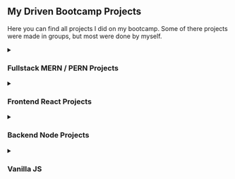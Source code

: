 
<div>
    <h2>My Driven Bootcamp Projects</h2>
    <p>Here you can find all projects I did on my bootcamp. Some of there projects were made in groups, but most were done by myself.</p>
</div>

<div>
<details>
    <summary>
      <h3>Fullstack MERN / PERN Projects</h3>
    </summary>
    <ul>
      <li>
        <a href="https://github.com/DaniloLO53/driven-projects/tree/drivenfruti-back">Drivenfruti Backend</a>
      </li>
      <li>
        <a href="https://github.com/DaniloLO53/driven-projects/tree/drivenfruti-front">Drivenfruti Frontend</a>
      </li>
      <li>
        <a href="https://github.com/DaniloLO53/driven-projects/tree/mywallet-front">Mywallet Frontend</a>
      </li>
      <li>
        <a href="https://github.com/DaniloLO53/driven-projects/tree/mywallet-front">Mywallet Backend</a>
      </li>
    </ul>
  </details>
  <details>
    <summary>
      <h3>Frontend React Projects</h3>
    </summary>
    <ul>
        <li>
          <a href="https://github.com/DaniloLO53/driven-projects/tree/instagram-react">Instagram React</a>
        </li>
        <li>
          <a href="https://github.com/DaniloLO53/driven-projects/tree/trackit">Trackit</a>
        </li>
        <li>
           <a href="https://github.com/DaniloLO53/driven-projects/tree/cineflex">Cineflex</a>
        </li>
        <li>
          <a href="https://github.com/DaniloLO53/driven-projects/tree/zapprecall">ZappRecall</a>
        </li>
        <li>
          <a href="https://github.com/DaniloLO53/driven-projects/tree/jogoforca">Jogo da Forca</a>
        </li>
      </li>
    </ul>
  </details>
  <details>
    <summary>
      <h3>Backend Node Projects</h3>
    </summary>
    <ul>
      <li>
        <a href="https://github.com/DaniloLO53/driven-projects/tree/batepapo-uol-api">Batepapo UOL API</a>
      </li>
      <li>
        <a href="https://github.com/DaniloLO53/driven-projects/tree/tweteroo">Tweteroo</a>
      </li>
    </ul>
  </details>
  <details>
    <summary>
      <h3>Vanilla JS</h3>
    </summary>
    <ul>
      <li>
        <a href="https://github.com/DaniloLO53/driven-projects/tree/driven-eats">Driven Eats</a>
      </li>
      <li>
        <a href="https://github.com/DaniloLO53/driven-projects/tree/batepapo-uol">Batepapo UOL</a>
      </li>
      <li>
        <a href="https://github.com/DaniloLO53/driven-projects/tree/parrot-game">Parrot Game</a>
      </li>
      <li>
        <a href="https://github.com/DaniloLO53/driven-projects/tree/batepapo-uol">Batepapo UOL</a>
      </li>
    </ul>
  </details>
</div>


